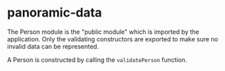 # panoramic-data

The Person module is the "public module" which is imported by the application.
Only the validating constructors are exported to make sure no invalid data
can be represented.

A Person is constructed by calling the `validatePerson` function.